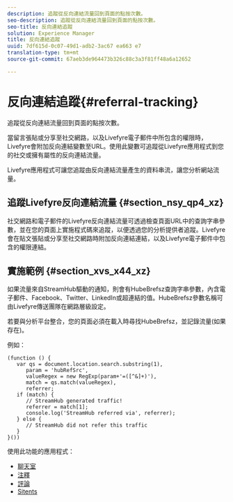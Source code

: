 ```yaml
---
description: 追蹤從反向連結流量回到頁面的點按次數。
seo-description: 追蹤從反向連結流量回到頁面的點按次數。
seo-title: 反向連結追蹤
solution: Experience Manager
title: 反向連結追蹤
uuid: 7df615d-0c07-49d1-adb2-3ac67 ea663 e7
translation-type: tm+mt
source-git-commit: 67aeb3de964473b326c88c3a3f81ff48a6a12652

---
```



# 反向連結追蹤{#referral-tracking}

追蹤從反向連結流量回到頁面的點按次數。

當留言張貼或分享至社交網路，以及Livefyre電子郵件中所包含的權限時，Livefyre會附加反向連結變數至URL。使用此變數可追蹤從Livefyre應用程式到您的社交或擁有屬性的反向連結流量。

Livefyre應用程式可讓您追蹤由反向連結流量產生的資料串流，讓您分析網站流量。

## 追蹤Livefyre反向連結流量 {#section_nsy_qp4_xz}

社交網路和電子郵件的Livefyre反向連結流量可透過檢查頁面URL中的查詢字串參數，並在您的頁面上實施程式碼來追蹤，以便透過您的分析提供者追蹤。Livefyre會在貼文張貼或分享至社交網路時附加反向連結連結，以及Livefyre電子郵件中包含的權限連結。

## 實施範例 {#section_xvs_x44_xz}

如果流量來自StreamHub驅動的通知，則會有HubeBrefsz查詢字串參數，內含電子郵件、Facebook、Twitter、LinkedIn或超連結的值。HubeBrefsz參數名稱可由Livefyre傳送團隊在網路層級設定。

若要與分析平台整合，您的頁面必須在載入時尋找HubeBrefsz，並記錄流量(如果存在)。

例如：

```
(function () { 
   var qs = document.location.search.substring(1), 
      param = 'hubRefSrc', 
      valueRegex = new RegExp(param+'=([^&]+)'), 
      match = qs.match(valueRegex), 
      referrer; 
   if (match) { 
      // StreamHub generated traffic! 
      referrer = match[1]; 
      console.log('StreamHub referred via', referrer); 
   } else { 
      // StreamHub did not refer this traffic 
   } 
}())
```



使用此功能的應用程式：

* [聊天室](../c-about-apps/c-chat-app/c-chat-app.md#c_chat_app)
* [注釋](/help/using/c-about-apps/c-comments/c-comments.md)
* [評論](../c-about-apps/c-reviews-app/c-reviews-app.md#c_reviews_app)
* [Sitents](../c-about-apps/c-sidenotes-app/c-sidenotes-app.md#c_sidenotes_app)

